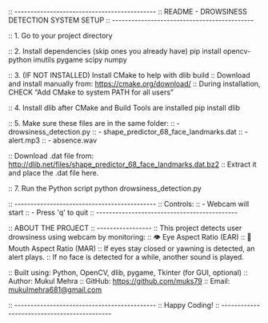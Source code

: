 :: --------------------------------------------
:: README - DROWSINESS DETECTION SYSTEM SETUP
:: --------------------------------------------

:: 1. Go to your project directory

:: 2. Install dependencies (skip ones you already have)
pip install opencv-python imutils pygame scipy numpy

:: 3. (IF NOT INSTALLED) Install CMake to help with dlib build
:: Download and install manually from: https://cmake.org/download/
:: During installation, CHECK “Add CMake to system PATH for all users”

:: 4. Install dlib after CMake and Build Tools are installed
pip install dlib

:: 5. Make sure these files are in the same folder:
:: - drowsiness_detection.py
:: - shape_predictor_68_face_landmarks.dat
:: - alert.mp3
:: - absence.wav

:: Download .dat file from: http://dlib.net/files/shape_predictor_68_face_landmarks.dat.bz2
:: Extract it and place the .dat file here.

:: 7. Run the Python script
python drowsiness_detection.py

:: --------------------------------------------
:: Controls:
:: - Webcam will start
:: - Press 'q' to quit
:: --------------------------------------------

:: ABOUT THE PROJECT
:: -----------------
:: This project detects user drowsiness using webcam by monitoring:
:: 👁️ Eye Aspect Ratio (EAR)
:: 👄 Mouth Aspect Ratio (MAR)
:: If eyes stay closed or yawning is detected, an alert plays.
:: If no face is detected for a while, another sound is played.

:: Built using: Python, OpenCV, dlib, pygame, Tkinter (for GUI, optional)
:: Author: Mukul Mehra
:: GitHub: https://github.com/muks79
:: Email: mukulmehra681@gmail.com

:: --------------------------------------------
:: Happy Coding!
:: --------------------------------------------
